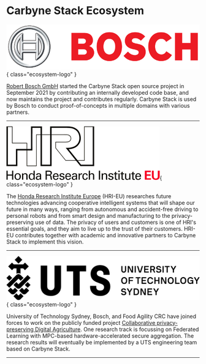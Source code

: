 # Carbyne Stack Ecosystem

<a name="bosch"></a>
![Bosch Logo](../images/ecosystem/bosch-logo.png){ class="ecosystem-logo" }

[Robert Bosch GmbH][bosch] started the Carbyne Stack open source project in
September 2021 by contributing an internally developed code base, and now
maintains the project and contributes regularly. Carbyne Stack is used by Bosch
to conduct proof-of-concepts in multiple domains with various partners.

---

<a name="hri"></a>
![HRI Logo](../images/ecosystem/hri-logo-black.png){ class="ecosystem-logo" }

The [Honda Research Institute Europe][hri] (HRI-EU) researches future
technologies advancing cooperative intelligent systems that will shape our
future in many ways, ranging from autonomous and accident-free driving to
personal robots and from smart design and manufacturing to the
privacy-preserving use of data. The privacy of users and customers is one of
HRI's essential goals, and they aim to live up to the trust of their customers.
HRI-EU contributes together with academic and innovative partners to Carbyne
Stack to implement this vision.

---

<a name="uts"></a>
![UTS Logo](../images/ecosystem/uts-logo.png){ class="ecosystem-logo" }

University of Technology Sydney, Bosch, and Food Agility CRC have joined forces
to work on the publicly funded project [Collaborative privacy-preserving Digital
Agriculture][fa117]. One research track is focussing on Federated Learning with
MPC-based hardware-accelerated secure aggregation. The research results will
eventually be implemented by a UTS engineering team based on Carbyne Stack.

---

[bosch]: https://www.bosch.com
[fa117]: https://www.foodagility.com/research/protecting-data-in-digital-agriculture
[hri]: https://www.honda-ri.de/
